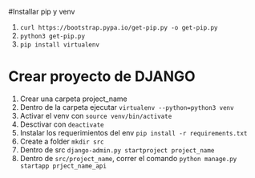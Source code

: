 #Installar pip y venv
1. `curl https://bootstrap.pypa.io/get-pip.py -o get-pip.py`
2. `python3 get-pip.py`
3. `pip install virtualenv`

# Crear proyecto de DJANGO
1. Crear una carpeta project_name
2. Dentro de la carpeta ejecutar `virtualenv --python=python3 venv`
3. Activar el venv con `source venv/bin/activate`
4. Desctivar con `deactivate`
6. Instalar los requerimientos del env `pip install -r requirements.txt`
7. Create a folder `mkdir src`
8. Dentro de src `django-admin.py startproject project_name`
9. Dentro de `src/project_name`, correr el comando `python manage.py startapp prject_name_api`
